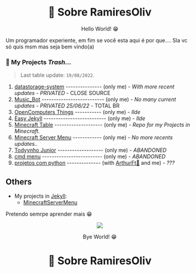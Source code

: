 <link rel="shortcut icon" type="image/x-icon" href="favicon.png">

<h1 align="center"> 📑 Sobre RamiresOliv</h1>
<p align="center"> Hello World! 😁</p>

Um programador experiente, em fim se você esta aqui é por que.... Sla vc só quis msm mas seja bem vindo(a)

### 💼 My Projects _Trash..._
> Last table update: `19/08/2022`.

1. [datastorage-system](https://github.com/RamiresOliv/datastorage-system) --------------- (only me)   - _With more recent updates_ - _PRIVATED_ - CLOSE SOURCE
1. [Music_Bot](https://github.com/RamiresOliv/Bot_Music) -------------------------- (only me)   - _No many current updates_ - _PRIVATED 25/06/22_  - TOTAL BR
2. [OpenComputers Things](https://github.com/RamiresOliv/OpenComputers) ----------- (only me)   - _Ilde_
3. [Easy Jekyll](https://github.com/RamiresOliv/Easy_Jekyll) -------------------------- (only me)   - _Ilde_
4. [Minecraft Table](https://github.com/RamiresOliv/MinecraftTable) -------------------- (only me)   - _Repo for my Projects in Minecraft._
5. [Minecraft Server Menu](https://github.com/RamiresOliv/MinecraftServerMenu) ------------ (only me)   - _No more recents updates.._
6. [Todyynho Junior](https://github.com/RamiresOliv/Todyynho-Junior) ------------------- (only me)   - _ABANDONED_
7. [cmd menu](https://github.com/RamiresOliv/cmd_menu) ------------------------- (only me)   - _ABANDONED_
8. [projetos com python](https://github.com/RamiresOliv/projetos-com-python) -------------- (with [ArthurFt🥶](https://github.com/ArthurFt) and me) - _???_

## Others

- My projects in [Jekyll](https://jekyllrb.com):<br>
  - [MinecraftServerMenu](https://RamiresOliv.github.io/MinecraftServerMenu)

Pretendo semrpe aprender mais 😁

<div id="abouttome_text"></div>
  
<p align="center"><a href="https://github.com/RamiresOliv"><img src="https://github-readme-stats.vercel.app/api?username=RamiresOliv"></a></p>
<p align="center"> Bye World! 😁</p>
<h1 align="center"> 📑 Sobre RamiresOliv</h1>

